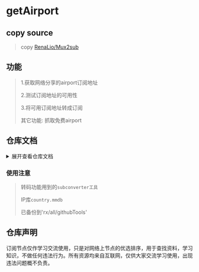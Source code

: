 # getAirport

## copy source

> copy [RenaLio/Mux2sub](https://github.com/RenaLio/Mux2sub)

## 功能

> 1.获取网络分享的airport订阅地址 
> 
> 2.测试订阅地址的可用性
> 
> 3.将可用订阅地址转成订阅 
> 
> 其它功能: 抓取免费airport

## 仓库文档
<details>
  <summary>展开查看仓库文档</summary>
  
```
fetchPorxy.main
├── .github──workflows──getSub.yml(actions Deploy)
├── config
│   ├── provider──config.yml(转clash订阅用的配置)
│   ├── subsource──subsource.yaml(网络获取的订阅源)
│   ├── sublist_free.json(免费airport订阅列表) 
│   └── sublist_mining.json(爬取的可用订阅列表) 	
├── sub
│   ├── check──(测速后节点)
│   │   ├── check.yaml(测速后的节点数据，靠此文件转换成订阅文件)
│   │   ├── rx(url格式订阅)
│   │   ├── rx64(base64格式订阅)
│   │   └── rxClash.yml(clash格式订阅)
│   ├── free(免费airport订阅)
│   │   ├── clash---(clash格式订阅)
│   │   ├── test---(test新资源)
│   │   └── 其它v2ray订阅
│   ├── miningUrl(未测速节点合集url格式)
│   ├── miningUrl64(未测速合集base64格式)
│   └── miningClash.yml(未测速合集Clash格式)
├── utils(程序功能模块)
│   ├── getSubSource──getSubSource.py((获取爬取到的订阅源文件放入'./config/source/subsource.yaml'))
│   ├── checkUrllist
│   │   ├── check.py(检测订阅源列表的可用性)
│   │   ├── ip_update.py(下载country.mmdb文件)
│   │   ├── urllist2sub.py(转换节点文件到'./sub/'目录下的订阅文件)
│   │   └── sub_convert.py(转换订阅格式的功能模块)
│   ├── free(获取免费airport)
│   │   ├── myUseClash ---(获取自用clash)
│   │   ├── test ---(测试新的airport)
│   │   ├── config.yaml(免费airport网站列表)
│   │   ├── main.py(主程序开始)
│   │   ├── freev2.py(获取'V2board'网站Gmail注册订阅)
│   │   ├── qqfreev2.py(获取'V2board'网站QQ邮箱注册订阅)
│   │   └── freess.py(获取'SSpanel'网站订阅)
│   └── requirements.txt(依赖库)
└── README.md
```
</details>

### 使用注意
>转码功能用到的`subconverter工具`
>
>IP库`country.mmdb`
>
>已备份到'rx/all/githubTools'

## 仓库声明
订阅节点仅作学习交流使用，只是对网络上节点的优选排序，用于查找资料，学习知识，不做任何违法行为。所有资源均来自互联网，仅供大家交流学习使用，出现违法问题概不负责。
